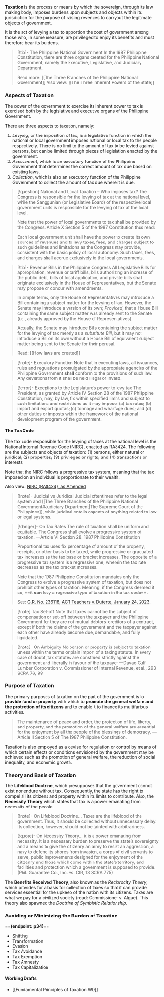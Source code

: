 
**Taxation** is the process or means by which the sovereign, through its law making body, imposes burdens upon subjects and objects within its jurisdiction for the purpose of raising revenues to carryout the legitimate objects of government.

It is the act of levying a tax to apportion the cost of government among those who, in some measure, are privileged to enjoy its benefits and must therefore bear its burdens.

> [!tip]- The Philippine National Government
> In the 1987 Philippine Constitution, there are three organs created for the Philippine National Government, namely the Executive, Legislative, and Judiciary Department.
> 
> Read more: [[The Three Branches of the Philippine National Government]]
Also view: [[The Three Inherent Powers of the State]]

### Aspects of Taxation
The power of the government to exercise its inherent power to tax is exercised both by the legislative and executive organs of the Philippine Government.

There are three aspects to taxation, namely:
1. *Levying*, or the imposition of tax, is a legislative function in which the national or local government imposes national or local tax to the people respectively. There is no limit to the amount of tax to be levied against persons, but can be limited through pieces of legislation enacted by the government.
2. *Assessment*, which is an executory function of the Philippine Government that determines the correct amount of tax due based on existing laws.
3. *Collection*, which is also an executory function of the Philippine Government to collect the amount of tax due where it is due.

> [!question] National and Local Taxation – Who imposes tax?
> The Congress is responsible for the levying of tax at the national level, while the Sanggunian (or Legislative Board) of the respective local government units is responsible for the levying of tax at the local level.
> 
> Note that the power of local governments to tax shall be provided by the Congress. Article X Section 5 of the 1987 Constitution thus read:
> 
> Each local government unit shall have the power to create its own sources of revenues and to levy taxes, fees, and charges subject to such guidelines and limitations as the Congress may provide, consistent with the basic policy of local autonomy. Such taxes, fees, and charges shall accrue exclusively to the local governments.

> [!tip]- Revenue Bills in the Philippine Congress
> All Legislative Bills for appropriation, revenue or tariff bills, bills authorizing an increase of the public debt, bills of local application, and private bills shall originate exclusively in the House of Representatives, but the Senate may propose or concur with amendments.
> 
> In simple terms, only the House of Representatives may introduce a Bill containing a subject matter for the levying of tax. However, the Senate may introduce a version of its own; *Provided*, that a House Bill containing the same subject matter was already sent to the Senate (i.e., already approved by the House of Representatives). 
> 
> Actually, the Senate may introduce Bills containing the subject matter for the levying of tax merely as a *substitute Bill*, but it may not introduce a Bill on its own without a House Bill of equivalent subject matter being sent to the Senate for their perusal.
> 
> Read: [[How laws are created]]

> [!note]- Executory Function
> Note that in executing laws, all issuances, rules and regulations promulgated by the appropriate agencies of the Philippine Government **shall** conform to the provisions of such law. Any deviations from it shall be held illegal or invalid.

> [!error]- Exceptions to the Legislature’s power to levy tax
> The President, as granted by Article IV Section 28 of the 1987 Philippine Constitution, may, by law, fix within specified limits and subject to such limitations and restrictions as it may impose: (a) tax rates; (b) import and export quotas; (c) tonnage and wharfage dues; and (d) other duties or imposts within the framework of the national development program of the government. 

#### The Tax Code
The tax code responsible for the levying of taxes at the national level is the National Internal Revenue Code (NIRC), enacted as RA8424. The following are the subjects and objects of taxation: (1) persons, either natural or juridical; (2) properties; (3) privileges or rights; and (4) transactions or interests.

Note that the NIRC follows a progressive tax system, meaning that the tax imposed on an individual is proportionate to their wealth.

Also view: [NIRC (RA8424), as Amended](https://www.bir.gov.ph/index.php/tax-code.html)

> [!note]- Judicial vs Juridical
> Judicial oftentimes refer to the legal system and [[The Three Branches of the Philippine National Government#Judiciary Department|The Supreme Court of the Philippines]], while juridical entails aspects of anything related to law or legal systems.

> [!danger]- On Tax Rates
> The rule of taxation shall be uniform and equitable. The Congress shall evolve a progressive system of taxation. —Article VI Section 28, 1987 Philippine Constitution
> 
> Proportional tax uses fix percentage of amount of the property, receipts, or other basis to be taxed, while progressive or graduated tax increases as the tax base or bracket increases. The opposite of a progressive tax system is a regressive one, wherein the tax rate decreases as the tax bracket increases.
>
> Note that the 1987 Philippine Constitution mandates only the Congress to evolve a progressive system of taxation, but does not prohibit other types of taxation. Meaning, if the Congress deemed it so, ==it **can** levy a regressive type of taxation in the tax code==.
> 
> See: [G.R. No. 236118, ACT Teachers v. Duterte, January 24, 2023](https://sc.judiciary.gov.ph/236118-236295-act-teachers-rep-antonio-tinio-bayan-muna-rep-party-list-rep-carlos-isagani-zarate-and-anakpawis-rep-party-list-ariel-ka-ayik-casilao-vs-president-rodrigo-roa-duterte-house-of/).

> [!note] Tax Set-off
> Note that taxes cannot be the subject of compensation or set-off between the taxpayer and the Philippine Government for they are not mutual debtors-creditors of a contract, except if both the claims of the government and the taxpayer against each other have already become due, demandable, and fully liquidated.

> [!note]- On Ambiguity
> No person or property is subject to taxation unless within the terms or plain import of a taxing statute. In every case of doubt, tax statutes are construed strictly against the government and liberally in favour of the taxpayer —Davao Gulf Lumber Corporation v. Commissioner of Internal Revenue, et al., 293 SCRA 76, 88
### Purpose of Taxation
The primary purposes of taxation on the part of the government is to **provide fund or property** with which to **promote the general welfare and the protection of its citizens** and to enable it to finance its multifarious activities.

> The maintenance of peace and order, the protection of life, liberty, and property, and the promotion of the general welfare are essential for the enjoyment by all the people of the blessings of democracy. —Article II Section 5 of The 1987 Philippine Constitution.

Taxation is also employed as a devise for regulation or control by means of which certain effects or conditions envisioned by the government may be achieved such as the promotion of general welfare, the reduction of social inequality, and economic growth.
### Theory and Basis of Taxation
The **Lifeblood Doctrine**, which presupposes that the government cannot exist nor endure without tax. Consequently, the state has the right to compel all its citizens and property within its limits to contribute. Also, the **Necessity Theory** which states that tax is a power emanating from necessity of the people.

> [!note]- On Lifeblood Doctrine…
> Taxes are the lifeblood of the government. Thus, it should be collected without unnecessary delay. Its collection, however, should not be tainted with arbitrariness.

> [!quote]- On Necessity Theory…
> It is a power emanating from necessity. It is a necessary burden to preserve the state’s sovereignty and a means to give the citizenry an army to resist an aggression, a navy to defend its shores from invasion, a corps of civil servants to serve, public improvements designed for the enjoyment of the citizenry and those which come within the state’s territory, and facilities and protection which a government is supposed to provide. (Phil. Guarantee Co., Inc. vs. CIR, 13 SCRA 775)

The **Benefits Received Theory**, also known as the *Reciprocity Theory*, which provides for a basis for collection of taxes so that it can provide services essential for the upkeep of the nation with its citizens. Taxes are what we pay for a civilized society (read: Commissioner v. Algue). This theory also spawned the *Doctrine of Symbiotic Relationship*.

### Avoiding or Minimizing the Burden of Taxation
==**(endpoint: p34)**==

- Shifting
- Transformation
- Evasion
- Tax Avoidance
- Tax Exemption
- Tax Amnesty
- Tax Capitalization

#### Working Drafts
- [[Fundamental Principles of Taxation WD]]
